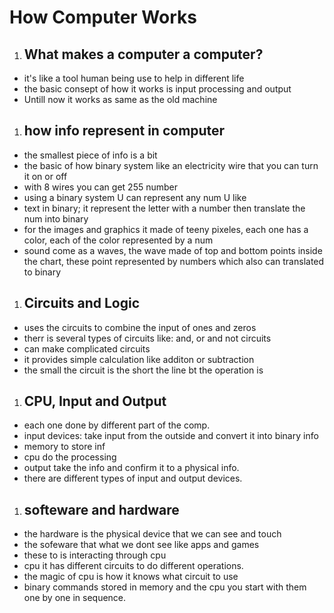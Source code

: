 # How Computer Works

1. ## What makes a computer a computer?

- it's like a tool human being use to help in different life 
- the basic consept of how it works is input processing and output
- Untill now it works as same as the old machine

1. ## how info represent in computer

- the smallest piece of info is a bit 
- the basic of how binary system like an electricity wire that you can turn it on or off
- with 8 wires you can get 255 number
- using a binary system U can represent any num U like 
- text in binary; it represent the letter with a number then translate the num into binary
- for the images and graphics it made of teeny pixeles, each one has a color, each of the color represented by a num
- sound come as a waves, the wave made of top and bottom points inside the chart, these point represented by numbers which also can translated to binary

1. ## Circuits and Logic

- uses the circuits to combine the input of ones and zeros
- therr is several types of circuits like: and, or and not circuits
- can make complicated circuits 
- it provides simple calculation like additon or subtraction
- the small the circuit is the short the line bt the operation is

1. ## CPU, Input and Output

- each one done by different part of the comp.
- input devices: take input from the outside and convert it into binary info
- memory to store inf
- cpu do the processing
- output take the info and confirm it to a physical info.
- there are different types of input and output devices.

1. ## softeware and hardware 

- the hardware is the physical device that we can see and touch
- the sofeware that what we dont see like apps and games 
- these to is interacting through cpu
- cpu it has different circuits to do different operations.
- the magic of cpu is how it knows what circuit to use 
- binary commands stored in memory and the cpu you start with them one by one in sequence.
